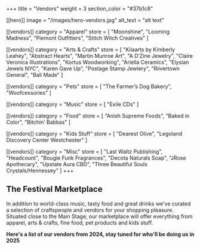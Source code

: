+++
title = "Vendors"
weight = 3
section_color = "#37b1c8"

[[hero]]
image = "/images/hero-vendors.jpg"
alt_text = "alt text"

[[vendors]]
category = "Apparel"
store = [
  "Moonshine",
  "Looming Madness",
  "Piemont Outfitters",
  "Stitch Witch Creatives"
]

[[vendors]]
category = "Arts & Crafts"
store = [
  "Kilaarts by Kimberly Leahey",
  "Abstract Hearts",
  "Martin Munroe Art",
  "A D’Zine Jewelry",
  "Claire Veronica Illustrations",
  "Kortus Woodworking",
  "Ariella Ceramics",
  "Elysian Jewels NYC",
  "Karen Gave Up",
  "Postage Stamp Jewlery",
  "Riivertown General",
  "Bali Made"
]

[[vendors]]
category = "Pets"
store = [ "The Farmer’s Dog Bakery", "Woofcessories" ]

[[vendors]]
category = "Music"
store = [ "Exile CDs" ]

[[vendors]]
category = "Food"
store = [ "Anish Supreme Foods", "Baked in Color", "Bitchin’ Babkas" ]

[[vendors]]
category = "Kids Stuff"
store = [ "Dearest Olive", "Legoland Discovery Center Westchester" ]

[[vendors]]
category = "Misc"
store = [
  "Last Waltz Publishing",
  "Headcount",
  "Bougie Funk Fragrances",
  "Decota Naturals Soap",
  "JRose Apothecary",
  "Upstate Aura CBD",
  "Three Beautiful Souls Crystals/Hennessey"
]
+++
## The Festival Marketplace

In addition to world-class music, tasty food and great drinks we've curated a selection of craftspeople and vendors for your shopping pleasure. Situated close to the Main Stage, our marketplace will offer everything from apparel, arts & crafts, fine food, pet products and kids stuff.

**Here's a list of our vendors from 2024, stay tuned for who'll be doing us in 2025**